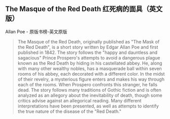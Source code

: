 ## The Masque of the Red Death 红死病的面具（英文版）

Allan Poe  -  原版书榜-英文原版

> The Masque of the Red Death, originally published as "The Mask of the Red Death", is a short story written by Edgar Allan Poe and first published in 1842. The story follows the "happy and dauntless and sagacious" Prince Prospero's attempts to avoid a dangerous plague known as the Red Death by hiding in his castellated abbey. He, along with many other wealthy nobles, has a masquerade ball within seven rooms of his abbey, each decorated with a different color. In the midst of their revelry, a mysterious figure enters and makes his way through each of the rooms. When Prospero confronts this stranger, he falls dead. The story follows many traditions of Gothic fiction and is often analyzed as an allegory about the inevitability of death, though some critics advise against an allegorical reading. Many different interpretations have been presented, as well as attempts to identify the true nature of the disease of the "Red Death."
